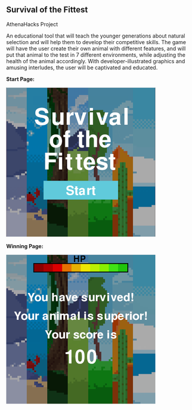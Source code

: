 ## Survival of the Fittest
AthenaHacks Project

An educational tool that will teach the younger generations about natural selection and will help them to develop their competitive skills. The game will have the user create their own animal with different features, and will put that animal to the test in 7 different environments, while adjusting the health of the animal accordingly. With developer-illustrated graphics and amusing interludes, the user will be captivated and educated.

**Start Page:**

![Screenshot of the Start Page](/screenshot.png)

**Winning Page:**

![Screenshot of the win page](/screenshot_win.png)
